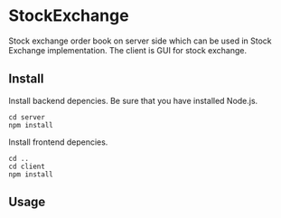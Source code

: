 # StockExchange

Stock exchange order book on server side which can be used in Stock Exchange implementation.
The client is GUI for stock exchange.

## Install

Install backend depencies. Be sure that you have installed Node.js.

```
cd server
npm install
```

Install frontend depencies.

```
cd ..
cd client
npm install
```

## Usage
